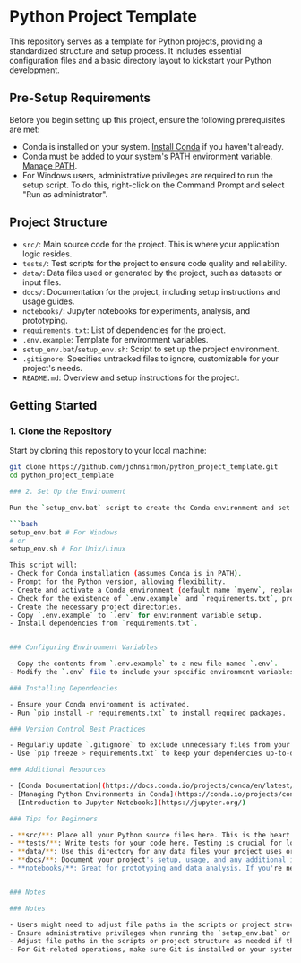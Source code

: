 # Python Project Template

This repository serves as a template for Python projects, providing a standardized structure and setup process. It includes essential configuration files and a basic directory layout to kickstart your Python development.

## Pre-Setup Requirements

Before you begin setting up this project, ensure the following prerequisites are met:
- Conda is installed on your system. [Install Conda](https://docs.conda.io/projects/conda/en/latest/user-guide/install/index.html) if you haven't already.
- Conda must be added to your system's PATH environment variable. [Manage PATH](https://conda.io/projects/conda/en/latest/user-guide/tasks/manage-environments.html#setting-environment-variables).
- For Windows users, administrative privileges are required to run the setup script. To do this, right-click on the Command Prompt and select "Run as administrator".


## Project Structure

- `src/`: Main source code for the project. This is where your application logic resides.
- `tests/`: Test scripts for the project to ensure code quality and reliability.
- `data/`: Data files used or generated by the project, such as datasets or input files.
- `docs/`: Documentation for the project, including setup instructions and usage guides.
- `notebooks/`: Jupyter notebooks for experiments, analysis, and prototyping.
- `requirements.txt`: List of dependencies for the project.
- `.env.example`: Template for environment variables.
- `setup_env.bat`/`setup_env.sh`: Script to set up the project environment.
- `.gitignore`: Specifies untracked files to ignore, customizable for your project's needs.
- `README.md`: Overview and setup instructions for the project.

## Getting Started

### 1. Clone the Repository

Start by cloning this repository to your local machine:

```bash
git clone https://github.com/johnsirmon/python_project_template.git
cd python_project_template

### 2. Set Up the Environment

Run the `setup_env.bat` script to create the Conda environment and set up the project structure:

```bash
setup_env.bat # For Windows
# or
setup_env.sh # For Unix/Linux

This script will:
- Check for Conda installation (assumes Conda is in PATH).
- Prompt for the Python version, allowing flexibility.
- Create and activate a Conda environment (default name `myenv`, replaceable with preferred name).
- Check for the existence of `.env.example` and `requirements.txt`, providing warnings if not found.
- Create the necessary project directories.
- Copy `.env.example` to `.env` for environment variable setup.
- Install dependencies from `requirements.txt`.


### Configuring Environment Variables

- Copy the contents from `.env.example` to a new file named `.env`.
- Modify the `.env` file to include your specific environment variables.

### Installing Dependencies

- Ensure your Conda environment is activated.
- Run `pip install -r requirements.txt` to install required packages.

### Version Control Best Practices

- Regularly update `.gitignore` to exclude unnecessary files from your repository.
- Use `pip freeze > requirements.txt` to keep your dependencies up-to-date.

### Additional Resources

- [Conda Documentation](https://docs.conda.io/projects/conda/en/latest/)
- [Managing Python Environments in Conda](https://conda.io/projects/conda/en/latest/user-guide/tasks/manage-environments.html)
- [Introduction to Jupyter Notebooks](https://jupyter.org/)

### Tips for Beginners

- **src/**: Place all your Python source files here. This is the heart of your project.
- **tests/**: Write tests for your code here. Testing is crucial for long-term project maintenance.
- **data/**: Use this directory for any data files your project uses or produces.
- **docs/**: Document your project's setup, usage, and any additional information here.
- **notebooks/**: Great for prototyping and data analysis. If you're new to Jupyter notebooks, the above link is a helpful start.


### Notes

### Notes

- Users might need to adjust file paths in the scripts or project structure if they are different from the standard layout.
- Ensure administrative privileges when running the `setup_env.bat` or `setup_env.sh` script, especially on Windows.
- Adjust file paths in the scripts or project structure as needed if they differ from the standard layout.
- For Git-related operations, make sure Git is installed on your system. [Git Setup](https://git-scm.com/book/en/v2/Getting-Started-Installing-Git)


